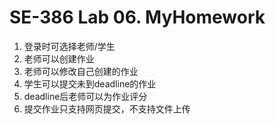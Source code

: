 # SE-386 Lab 06. MyHomework    

1. 登录时可选择老师/学生
2. 老师可以创建作业
3. 老师可以修改自己创建的作业
4. 学生可以提交未到deadline的作业
5. deadline后老师可以为作业评分
6. 提交作业只支持网页提交，不支持文件上传
